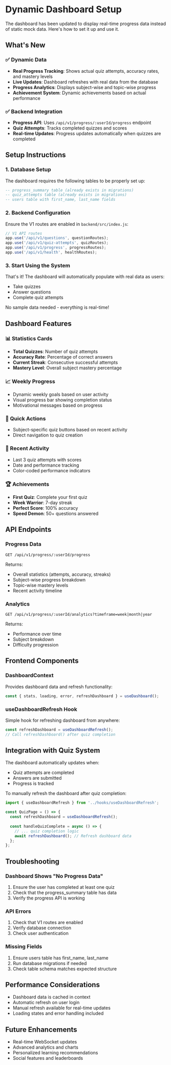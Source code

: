 # Dynamic Dashboard Setup

The dashboard has been updated to display real-time progress data instead of static mock data. Here's how to set it up and use it.

## What's New

### ✅ Dynamic Data
- **Real Progress Tracking**: Shows actual quiz attempts, accuracy rates, and mastery levels
- **Live Updates**: Dashboard refreshes with real data from the database
- **Progress Analytics**: Displays subject-wise and topic-wise progress
- **Achievement System**: Dynamic achievements based on actual performance

### ✅ Backend Integration
- **Progress API**: Uses `/api/v1/progress/:userId/progress` endpoint
- **Quiz Attempts**: Tracks completed quizzes and scores
- **Real-time Updates**: Progress updates automatically when quizzes are completed

## Setup Instructions

### 1. Database Setup
The dashboard requires the following tables to be properly set up:

```sql
-- progress_summary table (already exists in migrations)
-- quiz_attempts table (already exists in migrations)
-- users table with first_name, last_name fields
```

### 2. Backend Configuration
Ensure the V1 routes are enabled in `backend/src/index.js`:

```javascript
// V1 API routes
app.use('/api/v1/questions', questionRoutes);
app.use('/api/v1/quiz-attempts', quizRoutes);
app.use('/api/v1/progress', progressRoutes);
app.use('/api/v1/health', healthRoutes);
```

### 3. Start Using the System
That's it! The dashboard will automatically populate with real data as users:
- Take quizzes
- Answer questions
- Complete quiz attempts

No sample data needed - everything is real-time!

## Dashboard Features

### 📊 Statistics Cards
- **Total Quizzes**: Number of quiz attempts
- **Accuracy Rate**: Percentage of correct answers
- **Current Streak**: Consecutive successful attempts
- **Mastery Level**: Overall subject mastery percentage

### 📈 Weekly Progress
- Dynamic weekly goals based on user activity
- Visual progress bar showing completion status
- Motivational messages based on progress

### 🚀 Quick Actions
- Subject-specific quiz buttons based on recent activity
- Direct navigation to quiz creation

### 📝 Recent Activity
- Last 3 quiz attempts with scores
- Date and performance tracking
- Color-coded performance indicators

### 🏆 Achievements
- **First Quiz**: Complete your first quiz
- **Week Warrior**: 7-day streak
- **Perfect Score**: 100% accuracy
- **Speed Demon**: 50+ questions answered

## API Endpoints

### Progress Data
```
GET /api/v1/progress/:userId/progress
```

Returns:
- Overall statistics (attempts, accuracy, streaks)
- Subject-wise progress breakdown
- Topic-wise mastery levels
- Recent activity timeline

### Analytics
```
GET /api/v1/progress/:userId/analytics?timeframe=week|month|year
```

Returns:
- Performance over time
- Subject breakdown
- Difficulty progression

## Frontend Components

### DashboardContext
Provides dashboard data and refresh functionality:

```typescript
const { stats, loading, error, refreshDashboard } = useDashboard();
```

### useDashboardRefresh Hook
Simple hook for refreshing dashboard from anywhere:

```typescript
const refreshDashboard = useDashboardRefresh();
// Call refreshDashboard() after quiz completion
```

## Integration with Quiz System

The dashboard automatically updates when:
- Quiz attempts are completed
- Answers are submitted
- Progress is tracked

To manually refresh the dashboard after quiz completion:

```typescript
import { useDashboardRefresh } from '../hooks/useDashboardRefresh';

const QuizPage = () => {
  const refreshDashboard = useDashboardRefresh();
  
  const handleQuizComplete = async () => {
    // ... quiz completion logic
    await refreshDashboard(); // Refresh dashboard data
  };
};
```

## Troubleshooting

### Dashboard Shows "No Progress Data"
1. Ensure the user has completed at least one quiz
2. Check that the progress_summary table has data
3. Verify the progress API is working

### API Errors
1. Check that V1 routes are enabled
2. Verify database connection
3. Check user authentication

### Missing Fields
1. Ensure users table has first_name, last_name
2. Run database migrations if needed
3. Check table schema matches expected structure

## Performance Considerations

- Dashboard data is cached in context
- Automatic refresh on user login
- Manual refresh available for real-time updates
- Loading states and error handling included

## Future Enhancements

- Real-time WebSocket updates
- Advanced analytics and charts
- Personalized learning recommendations
- Social features and leaderboards
